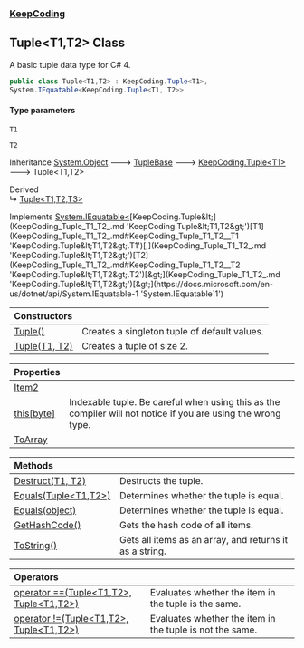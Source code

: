 ### [KeepCoding](KeepCoding.md 'KeepCoding')
## Tuple&lt;T1,T2&gt; Class
A basic tuple data type for C# 4.   
```csharp
public class Tuple<T1,T2> : KeepCoding.Tuple<T1>,
System.IEquatable<KeepCoding.Tuple<T1, T2>>
```
#### Type parameters
<a name='KeepCoding_Tuple_T1_T2__T1'></a>
`T1`  
  
<a name='KeepCoding_Tuple_T1_T2__T2'></a>
`T2`  
  

Inheritance [System.Object](https://docs.microsoft.com/en-us/dotnet/api/System.Object 'System.Object') &#129106; [TupleBase](KeepCoding_TupleBase.md 'KeepCoding.TupleBase') &#129106; [KeepCoding.Tuple&lt;](KeepCoding_Tuple_T_.md 'KeepCoding.Tuple&lt;T&gt;')[T1](KeepCoding_Tuple_T1_T2_.md#KeepCoding_Tuple_T1_T2__T1 'KeepCoding.Tuple&lt;T1,T2&gt;.T1')[&gt;](KeepCoding_Tuple_T_.md 'KeepCoding.Tuple&lt;T&gt;') &#129106; Tuple&lt;T1,T2&gt;  

Derived  
&#8627; [Tuple&lt;T1,T2,T3&gt;](KeepCoding_Tuple_T1_T2_T3_.md 'KeepCoding.Tuple&lt;T1,T2,T3&gt;')  

Implements [System.IEquatable&lt;](https://docs.microsoft.com/en-us/dotnet/api/System.IEquatable-1 'System.IEquatable`1')[KeepCoding.Tuple&lt;](KeepCoding_Tuple_T1_T2_.md 'KeepCoding.Tuple&lt;T1,T2&gt;')[T1](KeepCoding_Tuple_T1_T2_.md#KeepCoding_Tuple_T1_T2__T1 'KeepCoding.Tuple&lt;T1,T2&gt;.T1')[,](KeepCoding_Tuple_T1_T2_.md 'KeepCoding.Tuple&lt;T1,T2&gt;')[T2](KeepCoding_Tuple_T1_T2_.md#KeepCoding_Tuple_T1_T2__T2 'KeepCoding.Tuple&lt;T1,T2&gt;.T2')[&gt;](KeepCoding_Tuple_T1_T2_.md 'KeepCoding.Tuple&lt;T1,T2&gt;')[&gt;](https://docs.microsoft.com/en-us/dotnet/api/System.IEquatable-1 'System.IEquatable`1')  

| Constructors | |
| :--- | :--- |
| [Tuple()](KeepCoding_Tuple_T1_T2__Tuple().md 'KeepCoding.Tuple&lt;T1,T2&gt;.Tuple()') | Creates a singleton tuple of default values.<br/> |
| [Tuple(T1, T2)](KeepCoding_Tuple_T1_T2__Tuple(T1_T2).md 'KeepCoding.Tuple&lt;T1,T2&gt;.Tuple(T1, T2)') | Creates a tuple of size 2.<br/> |

| Properties | |
| :--- | :--- |
| [Item2](KeepCoding_Tuple_T1_T2__Item2.md 'KeepCoding.Tuple&lt;T1,T2&gt;.Item2') |  |
| [this[byte]](KeepCoding_Tuple_T1_T2__this_byte_.md 'KeepCoding.Tuple&lt;T1,T2&gt;.this[byte]') | Indexable tuple. Be careful when using this as the compiler will not notice if you are using the wrong type.<br/> |
| [ToArray](KeepCoding_Tuple_T1_T2__ToArray.md 'KeepCoding.Tuple&lt;T1,T2&gt;.ToArray') |  |

| Methods | |
| :--- | :--- |
| [Destruct(T1, T2)](KeepCoding_Tuple_T1_T2__Destruct(T1_T2).md 'KeepCoding.Tuple&lt;T1,T2&gt;.Destruct(T1, T2)') | Destructs the tuple.<br/> |
| [Equals(Tuple&lt;T1,T2&gt;)](KeepCoding_Tuple_T1_T2__Equals(KeepCoding_Tuple_T1_T2_).md 'KeepCoding.Tuple&lt;T1,T2&gt;.Equals(KeepCoding.Tuple&lt;T1,T2&gt;)') | Determines whether the tuple is equal.<br/> |
| [Equals(object)](KeepCoding_Tuple_T1_T2__Equals(object).md 'KeepCoding.Tuple&lt;T1,T2&gt;.Equals(object)') | Determines whether the tuple is equal.<br/> |
| [GetHashCode()](KeepCoding_Tuple_T1_T2__GetHashCode().md 'KeepCoding.Tuple&lt;T1,T2&gt;.GetHashCode()') | Gets the hash code of all items.<br/> |
| [ToString()](KeepCoding_Tuple_T1_T2__ToString().md 'KeepCoding.Tuple&lt;T1,T2&gt;.ToString()') | Gets all items as an array, and returns it as a string.<br/> |

| Operators | |
| :--- | :--- |
| [operator ==(Tuple&lt;T1,T2&gt;, Tuple&lt;T1,T2&gt;)](KeepCoding_Tuple_T1_T2__op_Equality(KeepCoding_Tuple_T1_T2__KeepCoding_Tuple_T1_T2_).md 'KeepCoding.Tuple&lt;T1,T2&gt;.op_Equality(KeepCoding.Tuple&lt;T1,T2&gt;, KeepCoding.Tuple&lt;T1,T2&gt;)') | Evaluates whether the item in the tuple is the same.<br/> |
| [operator !=(Tuple&lt;T1,T2&gt;, Tuple&lt;T1,T2&gt;)](KeepCoding_Tuple_T1_T2__op_Inequality(KeepCoding_Tuple_T1_T2__KeepCoding_Tuple_T1_T2_).md 'KeepCoding.Tuple&lt;T1,T2&gt;.op_Inequality(KeepCoding.Tuple&lt;T1,T2&gt;, KeepCoding.Tuple&lt;T1,T2&gt;)') | Evaluates whether the item in the tuple is not the same.<br/> |
